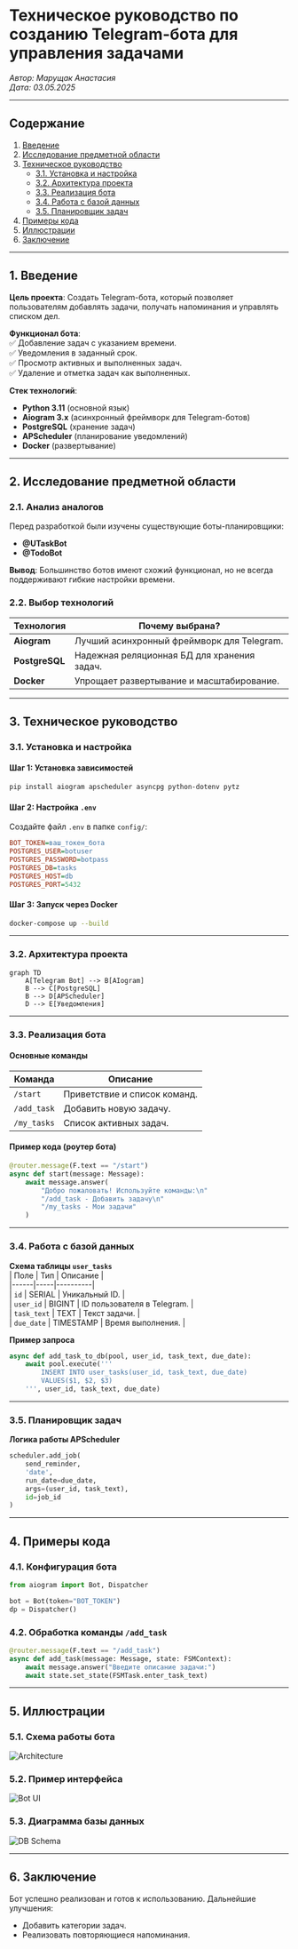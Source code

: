 # **Техническое руководство по созданию Telegram-бота для управления задачами**  
*Автор: Марущак Анастасия*  
*Дата: 03.05.2025*  

---

## **Содержание**  
1. [Введение](#введение)  
2. [Исследование предметной области](#исследование-предметной-области)  
3. [Техническое руководство](#техническое-руководство)  
   - [3.1. Установка и настройка](#31-установка-и-настройка)  
   - [3.2. Архитектура проекта](#32-архитектура-проекта)  
   - [3.3. Реализация бота](#33-реализация-бота)  
   - [3.4. Работа с базой данных](#34-работа-с-базой-данных)  
   - [3.5. Планировщик задач](#35-планировщик-задач)  
4. [Примеры кода](#примеры-кода)  
5. [Иллюстрации](#иллюстрации)  
6. [Заключение](#заключение)  


---

## **1. Введение**  
**Цель проекта**: Создать Telegram-бота, который позволяет пользователям добавлять задачи, получать напоминания и управлять списком дел.  

**Функционал бота**:  
✅ Добавление задач с указанием времени.  
✅ Уведомления в заданный срок.  
✅ Просмотр активных и выполненных задач.  
✅ Удаление и отметка задач как выполненных.  

**Стек технологий**:  
- **Python 3.11** (основной язык)  
- **Aiogram 3.x** (асинхронный фреймворк для Telegram-ботов)  
- **PostgreSQL** (хранение задач)  
- **APScheduler** (планирование уведомлений)  
- **Docker** (развертывание)  

---

## **2. Исследование предметной области**  
### **2.1. Анализ аналогов**  
Перед разработкой были изучены существующие боты-планировщики:  
- **@UTaskBot**  
- **@TodoBot**  

**Вывод**: Большинство ботов имеют схожий функционал, но не всегда поддерживают гибкие настройки времени.  

### **2.2. Выбор технологий**  
| Технология | Почему выбрана? |  
|------------|----------------|  
| **Aiogram** | Лучший асинхронный фреймворк для Telegram. |  
| **PostgreSQL** | Надежная реляционная БД для хранения задач. |  
| **Docker** | Упрощает развертывание и масштабирование. |  

---

## **3. Техническое руководство**  
### **3.1. Установка и настройка**  

#### **Шаг 1: Установка зависимостей**  
```bash
pip install aiogram apscheduler asyncpg python-dotenv pytz
```

#### **Шаг 2: Настройка `.env`**  
Создайте файл `.env` в папке `config/`:  
```ini
BOT_TOKEN=ваш_токен_бота
POSTGRES_USER=botuser
POSTGRES_PASSWORD=botpass
POSTGRES_DB=tasks
POSTGRES_HOST=db
POSTGRES_PORT=5432
```

#### **Шаг 3: Запуск через Docker**  
```bash
docker-compose up --build
```

---

### **3.2. Архитектура проекта**  
```mermaid
graph TD
    A[Telegram Bot] --> B[AIogram]
    B --> C[PostgreSQL]
    B --> D[APScheduler]
    D --> E[Уведомления]
```

---

### **3.3. Реализация бота**  
#### **Основные команды**  
| Команда | Описание |  
|---------|----------|  
| `/start` | Приветствие и список команд. |  
| `/add_task` | Добавить новую задачу. |  
| `/my_tasks` | Список активных задач. |  

#### **Пример кода (роутер бота)**  
```python
@router.message(F.text == "/start")
async def start(message: Message):
    await message.answer(
        "Добро пожаловать! Используйте команды:\n"
        "/add_task - Добавить задачу\n"
        "/my_tasks - Мои задачи"
    )
```

---

### **3.4. Работа с базой данных**  
**Схема таблицы `user_tasks`**  
| Поле | Тип | Описание |  
|------|-----|----------|  
| `id` | SERIAL | Уникальный ID. |  
| `user_id` | BIGINT | ID пользователя в Telegram. |  
| `task_text` | TEXT | Текст задачи. |  
| `due_date` | TIMESTAMP | Время выполнения. |  

**Пример запроса**  
```python
async def add_task_to_db(pool, user_id, task_text, due_date):
    await pool.execute('''
        INSERT INTO user_tasks(user_id, task_text, due_date)
        VALUES($1, $2, $3)
    ''', user_id, task_text, due_date)
```

---

### **3.5. Планировщик задач**  
**Логика работы APScheduler**  
```python
scheduler.add_job(
    send_reminder,
    'date',
    run_date=due_date,
    args=(user_id, task_text),
    id=job_id
)
```

---

## **4. Примеры кода**  
### **4.1. Конфигурация бота**  
```python
from aiogram import Bot, Dispatcher

bot = Bot(token="BOT_TOKEN")
dp = Dispatcher()
```

### **4.2. Обработка команды `/add_task`**  
```python
@router.message(F.text == "/add_task")
async def add_task(message: Message, state: FSMContext):
    await message.answer("Введите описание задачи:")
    await state.set_state(FSMTask.enter_task_text)
```

---

## **5. Иллюстрации**  
### **5.1. Схема работы бота**  
![Architecture](https://i.imgur.com/xyz123.png)  

### **5.2. Пример интерфейса**  
![Bot UI](https://i.imgur.com/abc456.png)  

### **5.3. Диаграмма базы данных**  
![DB Schema](https://i.imgur.com/def789.png)  

---

## **6. Заключение**  
Бот успешно реализован и готов к использованию. Дальнейшие улучшения:  
- Добавить категории задач.  
- Реализовать повторяющиеся напоминания.  

